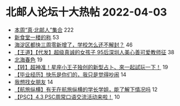 # 北邮人论坛十大热帖 2022-04-03

- [本周“真·北邮人”集合](https://bbs.byr.cn/article/Picture/3315438) 222
- [新食堂一楼的称](https://bbs.byr.cn/article/Food/518586) 53
- [海淀区都快三周零新增了，学校怎么还不解封？](https://bbs.byr.cn/article/Talking/6335934) 46
- [【王道】【代发】超级真诚的女孩子 95后深圳人美心善可爱教师征](https://bbs.byr.cn/article/Friends/2021108) 38
- [北海春色](https://bbs.byr.cn/article/Photo/272287) 19
- [【转】超神准！星座小王子独创的新型占卜、來一起試玩一下！](https://bbs.byr.cn/article/Constellations/326533) 19
- [【毕业经历】快乐是你们的，我只是觉得吵闹](https://bbs.byr.cn/article/AimGraduate/1215484) 14
- [我想找女朋友](https://bbs.byr.cn/article/Feeling/3186821) 14
- [【航旅纵横】有无在航旅纵横的学长学姐，能了解下情况吗](https://bbs.byr.cn/article/WorkLife/1183958) 12
- [【PSC】4.3 PSC周常口语交流活动来啦！](https://bbs.byr.cn/article/EnglishBar/75391) 10


